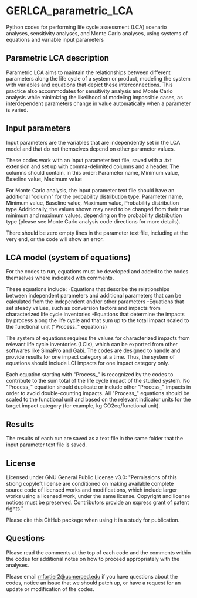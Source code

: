 # GERLCA_parametric_LCA
Python codes for performing life cycle assessment (LCA) scenario analyses, sensitivity analyses, and Monte Carlo analyses, using systems of equations and variable input parameters

## Parametric LCA description

Parametric LCA aims to maintain the relationships between different parameters along the life cycle of a system or product, modeling the system with variables and equations that depict these interconnections. This practice also accommodates for sensitivity analysis and Monte Carlo analysis while minimizing the likelihood of modeling impossible cases, as interdependent parameters change in value automatically when a parameter is varied.

## Input parameters

Input parameters are the variables that are independently set in the LCA model and that do not themselves depend on other parameter values.

These codes work with an input parameter text file, saved with a .txt extension and set up with comma-delimited columns and a header. The columns should contain, in this order:
Parameter name, Minimum value, Baseline value, Maximum value

For Monte Carlo analysis, the input parameter text file should have an additional "column" for the probability distribution type:
Parameter name, Minimum value, Baseline value, Maximum value, Probability distribution type
Additionally, the values shown may need to be changed from their true minimum and maximum values, depending on the probability distribution type (please see Monte Carlo analysis code directions for more details).

There should be zero empty lines in the parameter text file, including at the very end, or the code will show an error.

## LCA model (system of equations)

For the codes to run, equations must be developed and added to the codes themselves where indicated with comments.

These equations include:
-Equations that describe the relationships between independent parameters and additional parameters that can be calculated from the independent and/or other parameters
-Equations that set steady values, such as conversion factors and impacts from characterized life cycle inventories
-Equations that determine the impacts by process along the life cycle and that sum up to the total impact scaled to the functional unit ("Process_" equations)

The system of equations requires the values for characterized impacts from relevant life cycle inventories (LCIs), which can be exported from other softwares like SimaPro and Gabi. The codes are designed to handle and provide results for one impact category at a time. Thus, the system of equations should include LCI impacts for one impact category only.

Each equation starting with "Process_" is recognized by the codes to contribute to the sum total of the life cycle impact of the studied system. No "Process_" equation should duplicate or include other "Process_" impacts in order to avoid double-counting impacts. All "Process_" equations should be scaled to the functional unit and based on the relevant indicator units for the target impact category (for example, kg CO2eq/functional unit).

## Results

The results of each run are saved as a text file in the same folder that the input parameter text file is saved.

## License

Licensed under GNU General Public License v3.0: "Permissions of this strong copyleft license are conditioned on making available complete source code of licensed works and modifications, which include larger works using a licensed work, under the same license. Copyright and license notices must be preserved. Contributors provide an express grant of patent rights." 

Please cite this GitHub package when using it in a study for publication.

## Questions

Please read the comments at the top of each code and the comments within the codes for additional notes on how to proceed appropriately with the analyses.

Please email mfortier2@ucmerced.edu if you have questions about the codes, notice an issue that we should patch up, or have a request for an update or modification of the codes.
